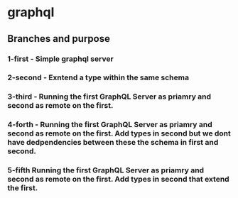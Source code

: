 # graphql

## Branches and purpose

### 1-first - Simple graphql server
### 2-second -  Exntend a type within the same schema
### 3-third - Running the first GraphQL Server as priamry and second as remote on the first.
### 4-forth - Running the first GraphQL Server as priamry and second as remote on the first. Add types in second but we dont have dedpendencies between these the schema in first and second.
### 5-fifth Running the first GraphQL Server as priamry and second as remote on the first. Add types in second that extend the first.
